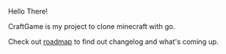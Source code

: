 Hello There!

CraftGame is my project to clone minecraft with go.

Check out [roadmap](./ROADMAP.md) to find out changelog and what's coming up.